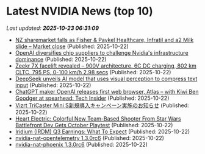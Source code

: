 # Latest NVIDIA News (top 10)
_Last updated: **2025-10-23 06:31:09**_

- [NZ sharemarket falls as Fisher & Paykel Healthcare, Infratil and a2 Milk slide – Market close](https://www.nzherald.co.nz/business/markets/shares/nz-sharemarket-falls-as-fisher-paykel-healthcare-infratil-and-a2-milk-slide-market-close/VPGH2XYVIRHG7JA2N46F54YW5M/) (Published: 2025-10-22)
- [OpenAI diversifies chip suppliers to challenge Nvidia's infrastructure dominance](https://www.digitimes.com/news/a20251022PD205/openai-nvidia-amd-broadcom-infrastructure.html) (Published: 2025-10-22)
- [Zeekr 7X facelift revealed – 900V architecture, 6C DC charging, 802 km CLTC, 795 PS, 0-100 km/h 2.98 secs](https://paultan.org/2025/10/22/zeekr-7x-facelift-revealed-900v-architecture-6c-dc-charging-802-km-cltc-795-ps-0-100-km-h-2-98-secs/) (Published: 2025-10-22)
- [DeepSeek unveils AI model that uses visual perception to compress text input](https://www.thestar.com.my/tech/tech-news/2025/10/22/deepseek-unveils-ai-model-that-uses-visual-perception-to-compress-text-input) (Published: 2025-10-22)
- [ChatGPT maker OpenAI releases first web browser, Atlas – with Kiwi Ben Goodger at spearhead: Tech Insider](https://www.nzherald.co.nz/business/companies/telecommunications/chatgpt-maker-openai-releases-its-first-web-browser-atlas-with-kiwi-ben-goodger-at-spearhead-tech-insider/DVENNXZ2INGXFJMQPUOXMQXY3U/) (Published: 2025-10-22)
- [Vizrt TriCaster Mini S新規導入キャンペーン実施のお知らせ](https://prtimes.jp/main/html/rd/p/000001007.000008686.html) (Published: 2025-10-22)
- [Heart Electric: Colorful New Team-Based Shooter From Star Wars Battlefront Dev Gets October Playtest](https://www.techpowerup.com/342125/heart-electric-colorful-new-team-based-shooter-from-star-wars-battlefront-dev-gets-october-playtest) (Published: 2025-10-22)
- [Iridium (IRDM) Q3 Earnings: What To Expect](https://finance.yahoo.com/news/iridium-irdm-q3-earnings-expect-031104592.html) (Published: 2025-10-22)
- [nvidia-nat-opentelemetry 1.3.0rc6](https://pypi.org/project/nvidia-nat-opentelemetry/1.3.0rc6/) (Published: 2025-10-22)
- [nvidia-nat-phoenix 1.3.0rc6](https://pypi.org/project/nvidia-nat-phoenix/1.3.0rc6/) (Published: 2025-10-22)
